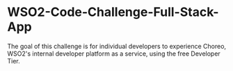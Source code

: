 # WSO2-Code-Challenge-Full-Stack-App
The goal of this challenge is for individual developers to experience Choreo, WSO2's internal developer platform as a service, using the free Developer Tier.
